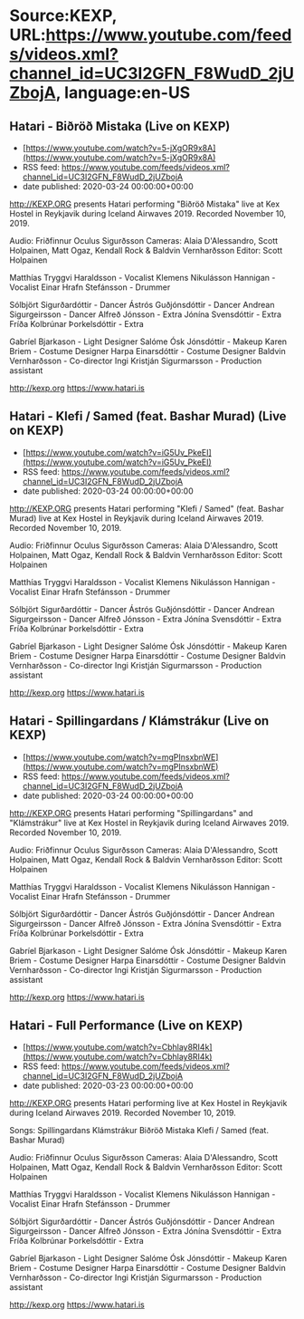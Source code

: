 # Source:KEXP, URL:https://www.youtube.com/feeds/videos.xml?channel_id=UC3I2GFN_F8WudD_2jUZbojA, language:en-US

## Hatari - Biðröð Mistaka (Live on KEXP)
 - [https://www.youtube.com/watch?v=5-jXgOR9x8A](https://www.youtube.com/watch?v=5-jXgOR9x8A)
 - RSS feed: https://www.youtube.com/feeds/videos.xml?channel_id=UC3I2GFN_F8WudD_2jUZbojA
 - date published: 2020-03-24 00:00:00+00:00

http://KEXP.ORG presents Hatari performing "Biðröð Mistaka" live at Kex Hostel in Reykjavik during Iceland Airwaves 2019. Recorded November 10, 2019.

Audio: Friðfinnur Oculus Sigurðsson
Cameras: Alaia D'Alessandro, Scott Holpainen, Matt Ogaz, Kendall Rock & Baldvin Vernharðsson
Editor: Scott Holpainen

Matthías Tryggvi Haraldsson - Vocalist 
Klemens Nikulásson Hannigan - Vocalist 
Einar Hrafn Stefánsson - Drummer 

Sólbjört Sigurðardóttir - Dancer 
Ástrós Guðjónsdóttir - Dancer 
Andrean Sigurgeirsson - Dancer 
Alfreð Jónsson - Extra 
Jónína Svensdóttir - Extra
Fríða Kolbrúnar Þorkelsdóttir - Extra

Gabríel Bjarkason - Light Designer 
Salóme Ósk Jónsdóttir - Makeup
Karen Briem - Costume Designer 
Harpa Einarsdóttir - Costume Designer 
Baldvin Vernharðsson - Co-director 
Ingi Kristján Sigurmarsson - Production assistant 

http://kexp.org
https://www.hatari.is

## Hatari - Klefi / Samed (feat. Bashar Murad) (Live on KEXP)
 - [https://www.youtube.com/watch?v=iG5Uv_PkeEI](https://www.youtube.com/watch?v=iG5Uv_PkeEI)
 - RSS feed: https://www.youtube.com/feeds/videos.xml?channel_id=UC3I2GFN_F8WudD_2jUZbojA
 - date published: 2020-03-24 00:00:00+00:00

http://KEXP.ORG presents Hatari performing "Klefi / Samed" (feat. Bashar Murad) live at Kex Hostel in Reykjavik during Iceland Airwaves 2019. Recorded November 10, 2019.

Audio: Friðfinnur Oculus Sigurðsson
Cameras: Alaia D'Alessandro, Scott Holpainen, Matt Ogaz, Kendall Rock & Baldvin Vernharðsson
Editor: Scott Holpainen

Matthías Tryggvi Haraldsson - Vocalist 
Klemens Nikulásson Hannigan - Vocalist 
Einar Hrafn Stefánsson - Drummer 

Sólbjört Sigurðardóttir - Dancer 
Ástrós Guðjónsdóttir - Dancer 
Andrean Sigurgeirsson - Dancer 
Alfreð Jónsson - Extra 
Jónína Svensdóttir - Extra
Fríða Kolbrúnar Þorkelsdóttir - Extra

Gabríel Bjarkason - Light Designer 
Salóme Ósk Jónsdóttir - Makeup
Karen Briem - Costume Designer 
Harpa Einarsdóttir - Costume Designer 
Baldvin Vernharðsson - Co-director 
Ingi Kristján Sigurmarsson - Production assistant 

http://kexp.org
https://www.hatari.is

## Hatari - Spillingardans / Klámstrákur (Live on KEXP)
 - [https://www.youtube.com/watch?v=mgPInsxbnWE](https://www.youtube.com/watch?v=mgPInsxbnWE)
 - RSS feed: https://www.youtube.com/feeds/videos.xml?channel_id=UC3I2GFN_F8WudD_2jUZbojA
 - date published: 2020-03-24 00:00:00+00:00

http://KEXP.ORG presents Hatari performing "Spillingardans" and  "Klámstrákur" live at Kex Hostel in Reykjavik during Iceland Airwaves 2019. Recorded November 10, 2019.

Audio: Friðfinnur Oculus Sigurðsson
Cameras: Alaia D'Alessandro, Scott Holpainen, Matt Ogaz, Kendall Rock & Baldvin Vernharðsson
Editor: Scott Holpainen

Matthías Tryggvi Haraldsson - Vocalist 
Klemens Nikulásson Hannigan - Vocalist 
Einar Hrafn Stefánsson - Drummer 

Sólbjört Sigurðardóttir - Dancer 
Ástrós Guðjónsdóttir - Dancer 
Andrean Sigurgeirsson - Dancer 
Alfreð Jónsson - Extra 
Jónína Svensdóttir - Extra
Fríða Kolbrúnar Þorkelsdóttir - Extra

Gabríel Bjarkason - Light Designer 
Salóme Ósk Jónsdóttir - Makeup
Karen Briem - Costume Designer 
Harpa Einarsdóttir - Costume Designer 
Baldvin Vernharðsson - Co-director 
Ingi Kristján Sigurmarsson - Production assistant 

http://kexp.org
https://www.hatari.is

## Hatari - Full Performance (Live on KEXP)
 - [https://www.youtube.com/watch?v=Cbhlay8RI4k](https://www.youtube.com/watch?v=Cbhlay8RI4k)
 - RSS feed: https://www.youtube.com/feeds/videos.xml?channel_id=UC3I2GFN_F8WudD_2jUZbojA
 - date published: 2020-03-23 00:00:00+00:00

http://KEXP.ORG presents Hatari performing live at Kex Hostel in Reykjavik during Iceland Airwaves 2019. Recorded November 10, 2019.

Songs:
Spillingardans
Klámstrákur
Biðröð Mistaka
Klefi / Samed (feat. Bashar Murad)

Audio: Friðfinnur Oculus Sigurðsson
Cameras: Alaia D'Alessandro, Scott Holpainen, Matt Ogaz, Kendall Rock & Baldvin Vernharðsson
Editor: Scott Holpainen

Matthías Tryggvi Haraldsson - Vocalist 
Klemens Nikulásson Hannigan - Vocalist 
Einar Hrafn Stefánsson - Drummer 

Sólbjört Sigurðardóttir - Dancer 
Ástrós Guðjónsdóttir - Dancer 
Andrean Sigurgeirsson - Dancer 
Alfreð Jónsson - Extra 
Jónína Svensdóttir - Extra
Fríða Kolbrúnar Þorkelsdóttir - Extra

Gabríel Bjarkason - Light Designer 
Salóme Ósk Jónsdóttir - Makeup
Karen Briem - Costume Designer 
Harpa Einarsdóttir - Costume Designer 
Baldvin Vernharðsson - Co-director 
Ingi Kristján Sigurmarsson - Production assistant 

http://kexp.org
https://www.hatari.is

